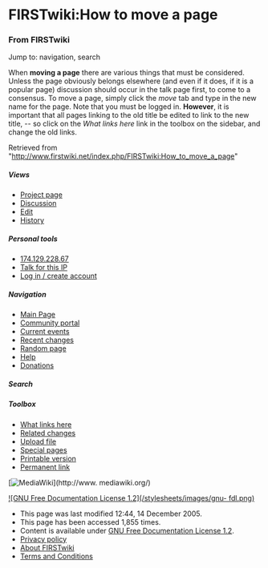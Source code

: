 
# FIRSTwiki:How to move a page

### From FIRSTwiki

Jump to: navigation, search

When **moving a page** there are various things that must be considered.
Unless the page obviously belongs elsewhere (and even if it does, if it is a
popular page) discussion should occur in the talk page first, to come to a
consensus. To move a page, simply click the _move_ tab and type in the new
name for the page. Note that you must be logged in. **However**, it is
important that all pages linking to the old title be edited to link to the new
title, -- so click on the _What links here_ link in the toolbox on the
sidebar, and change the old links.

  

Retrieved from
"<http://www.firstwiki.net/index.php/FIRSTwiki:How_to_move_a_page>"

##### Views

  * [Project page](/index.php/FIRSTwiki:How_to_move_a_page)
  * [Discussion](/index.php?title=FIRSTwiki_talk:How_to_move_a_page&action=edit)
  * [Edit](/index.php?title=FIRSTwiki:How_to_move_a_page&action=edit)
  * [History](/index.php?title=FIRSTwiki:How_to_move_a_page&action=history)

##### Personal tools

  * [174.129.228.67](/index.php/User:174.129.228.67)
  * [Talk for this IP](/index.php/User_talk:174.129.228.67)
  * [Log in / create account](/index.php?title=Special:Userlogin&returnto=FIRSTwiki:How_to_move_a_page)

[](/index.php/Main_Page "Main Page" )

##### Navigation

  * [Main Page](/index.php/Main_Page)
  * [Community portal](/index.php/FIRSTwiki:Community_portal)
  * [Current events](/index.php/Current_events)
  * [Recent changes](/index.php/Special:Recentchanges)
  * [Random page](/index.php/Special:Random)
  * [Help](/index.php/FIRSTwiki:Help)
  * [Donations](/index.php/FIRSTwiki:Site_support)

##### Search



##### Toolbox

  * [What links here](/index.php/Special:Whatlinkshere/FIRSTwiki:How_to_move_a_page)
  * [Related changes](/index.php/Special:Recentchangeslinked/FIRSTwiki:How_to_move_a_page)
  * [Upload file](/index.php/Special:Upload)
  * [Special pages](/index.php/Special:Specialpages)
  * [Printable version](/index.php?title=FIRSTwiki:How_to_move_a_page&printable=yes)
  * [Permanent link](/index.php?title=FIRSTwiki:How_to_move_a_page&oldid=41443)

[![MediaWiki](/skins/common/images/poweredby_mediawiki_88x31.png)](http://www.
mediawiki.org/)

[![GNU Free Documentation License 1.2](/stylesheets/images/gnu-
fdl.png)](http://www.gnu.org/copyleft/fdl.html)

  * This page was last modified 12:44, 14 December 2005.
  * This page has been accessed 1,855 times.
  * Content is available under [GNU Free Documentation License 1.2](http://www.gnu.org/copyleft/fdl.html "http://www.gnu.org/copyleft/fdl.html" ).
  * [Privacy policy](/index.php/FIRSTwiki:Privacy_policy "FIRSTwiki:Privacy policy" )
  * [About FIRSTwiki](/index.php/FIRSTwiki:About "FIRSTwiki:About" )
  * [Terms and Conditions](/index.php/FIRSTwiki:Terms_and_conditions "FIRSTwiki:Terms and conditions" )

